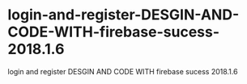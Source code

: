 # login-and-register-DESGIN-AND-CODE-WITH-firebase-sucess-2018.1.6
login and register DESGIN AND CODE WITH firebase sucess 2018.1.6
